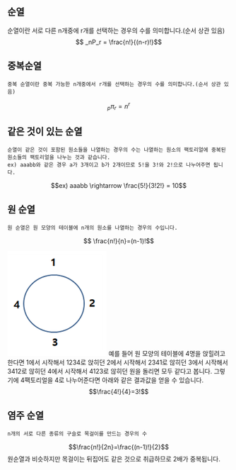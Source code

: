 순열
---
순열이란 서로 다른 n개중에 r개를 선택하는 경우의 수를 의미합니다.(순서 상관 있음)
$$ _nP_r = \frac{n!}{(n-r)!}$$
## 중복순열
	중복 순열이란 중복 가능한 n개중에서 r개를 선택하는 경우의 수를 의미합니다.(순서 상관 있음)

$$ _p\pi_r = n^r$$
## 같은 것이 있는 순열
	순열이 같은 것이 포함된 원소들을 나열하는 경우의 수는 나열하는 원소의 팩토리얼에 중복된 원소들의 팩토리얼을 나누는 것과 같습니다.
	ex) aaabb와 같은 경우 a가 3개이고 b가 2개이므로 5!을 3!와 2!으로 나누어주면 됩니다.

$$ex) aaabb \rightarrow \frac{5!}{3!2!} = 10$$

## 원 순열
	원 순열은 원 모양의 테이블에 n개의 원소를 나열하는 경우의 수입니다.

$$ \frac{n!}{n}=(n-1)!$$

![circle.png](img/circle.png)
예를 들어 원 모양의 테이블에 4명을 앉힐려고 한다면
1에서 시작해서 1234로 앉히던
2에서 시작해서 2341로 않히던
3에서 시작해서 3412로 않히던
4에서 시작해서 4123로 않히던
원을 돌리면 모두 같다고 봅니다.
그렇기에 4팩토리얼을 4로 나누어준다면 아래와 같은 결과값을 얻을 수 있습니다.
$$\frac{4!}{4}=3!$$

## 염주 순열
	n개의 서로 다른 종류의 구슬로 목걸이를 만드는 경우의 수

$$\frac{n!}{2n}=\frac{(n-1)!}{2}$$
원순열과 비슷하지만 목걸이는 뒤집어도 같은 것으로 취급하므로 2배가 중복됩니다.

